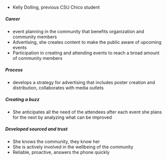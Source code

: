 - Kelly Dolling, previous CSU Chico student
##### Career
- event planning in the community that benefits organization and community members
- Advertising, she creates content to make the public aware of upcoming events
- Participation in creating and attending events to reach a broad amount of community members

##### Process
- develops a strategy for advertising that includes poster creation and distribution, collaborates with media outlets
##### Creating a buzz
- She anticipates all the need of the attendees after each event she plans for the next by analyzing what can be improved
##### Developed sourced and trust
- She knows the community, they know her
- She is actively involved in the wellbeing of the community
- Reliable, proactive, answers the phone quickly